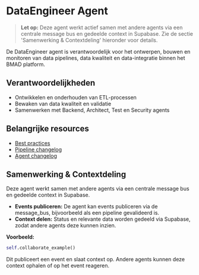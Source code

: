 # DataEngineer Agent

> **Let op:** Deze agent werkt actief samen met andere agents via een centrale message bus en gedeelde context in Supabase. Zie de sectie 'Samenwerking & Contextdeling' hieronder voor details.

De DataEngineer agent is verantwoordelijk voor het ontwerpen, bouwen en monitoren van data pipelines, data kwaliteit en data-integratie binnen het BMAD platform.

## Verantwoordelijkheden
- Ontwikkelen en onderhouden van ETL-processen
- Bewaken van data kwaliteit en validatie
- Samenwerken met Backend, Architect, Test en Security agents

## Belangrijke resources
- [Best practices](../../resources/templates/dataengineer/best-practices.md)
- [Pipeline changelog](../../resources/data/dataengineer/pipeline-changelog.md)
- [Agent changelog](changelog.md)

## Samenwerking & Contextdeling

Deze agent werkt samen met andere agents via een centrale message bus en gedeelde context in Supabase.

- **Events publiceren:** De agent kan events publiceren via de message_bus, bijvoorbeeld als een pipeline gevalideerd is.
- **Context delen:** Status en relevante data worden gedeeld via Supabase, zodat andere agents deze kunnen inzien.

**Voorbeeld:**
```python
self.collaborate_example()
```
Dit publiceert een event en slaat context op. Andere agents kunnen deze context ophalen of op het event reageren.
